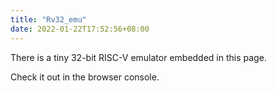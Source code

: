 ```yaml
---
title: "Rv32_emu"
date: 2022-01-22T17:52:56+08:00
---
```


There is a tiny 32-bit RISC-V emulator embedded in this page.

Check it out in the browser console.

<script type="module">
	import init, { emulate } from "./pkg/rv_emu_rs.js";
	init()
		.then(() => {
			emulate();
		});
</script>